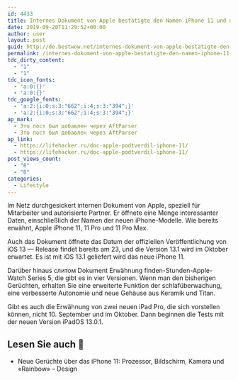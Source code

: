 ```yaml
---
id: 4433
title: Internes Dokument von Apple bestätigte den Namen iPhone 11 und den Release-Termin für iOS 13
date: 2019-09-20T11:29:52+00:00
author: user
layout: post
guid: http://de.bestwow.net/internes-dokument-von-apple-bestatigte-den-namen-iphone-11-und-den-release-termin-fur-ios-13/
permalink: /internes-dokument-von-apple-bestatigte-den-namen-iphone-11-und-den-release-termin-fur-ios-13/
tdc_dirty_content:
  - "1"
  - "1"
tdc_icon_fonts:
  - 'a:0:{}'
  - 'a:0:{}'
tdc_google_fonts:
  - 'a:2:{i:0;s:3:"662";i:4;s:3:"394";}'
  - 'a:2:{i:0;s:3:"662";i:4;s:3:"394";}'
ap_mark:
  - Это пост был добавлен через AftParser
  - Это пост был добавлен через AftParser
ap_link:
  - https://lifehacker.ru/doc-apple-podtverdil-iphone-11/
  - https://lifehacker.ru/doc-apple-podtverdil-iphone-11/
post_views_count:
  - "8"
  - "8"
categories:
  - Lifestyle
---
```

Im Netz durchgesickert internen Dokument von Apple, speziell für Mitarbeiter und autorisierte Partner. Er öffnete eine Menge interessanter Daten, einschließlich der Namen der neuen iPhone-Modelle. Wie bereits erwähnt, Apple iPhone 11, 11 Pro und 11 Pro Max.

Auch das Dokument öffnete das Datum der offiziellen Veröffentlichung von iOS 13 — Release findet bereits am 23, und die Version 13.1 wird im Oktober erwartet. Es ist mit iOS 13.1 geliefert wird das neue iPhone 11.

Darüber hinaus слитом Dokument Erwähnung finden-Stunden-Apple-Watch Series 5, die gibt es in vier Versionen. Wenn man den bisherigen Gerüchten, erhalten Sie eine erweiterte Funktion der schlafüberwachung, eine verbesserte Autonomie und neue Gehäuse aus Keramik und Titan.

Gibt es auch die Erwähnung von zwei neuen iPad Pro, die sich vorstellen können, nicht 10. September und im Oktober. Dann beginnen die Tests mit der neuen Version iPadOS 13.0.1.

<div>
  <h2 class="read-also__title">
    <span>Lesen Sie auch</span> <span>🧐 </span>
  </h2>
  
  <ul class="read-also__list">
    <li>
      Neue Gerüchte über das iPhone 11: Prozessor, Bildschirm, Kamera und «Rainbow» &#8211; Design
    </li>
  </ul>
</div>